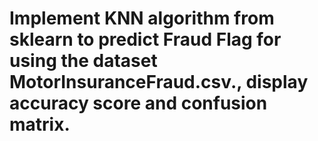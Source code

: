 # Implement KNN algorithm from sklearn to predict Fraud Flag for using the dataset MotorInsuranceFraud.csv., display accuracy score and confusion matrix.

